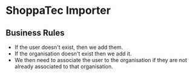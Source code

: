 # ShoppaTec Importer

## Business Rules

- If the user doesn't exist, then we add them.
- If the organisation doesn't exist then we add it.
- We then need to associate the user to the organisation if they are not already associated to that organisation.
